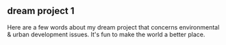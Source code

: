 ## dream project 1
Here are a few words about my dream project that concerns environmental & urban development issues. It's fun to make the world a better place.
